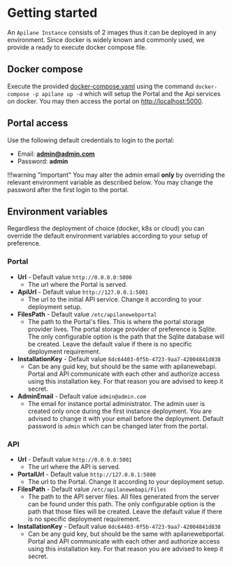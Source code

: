 # Getting started

An `Apilane Instance` consists of 2 images thus it can be deployed in any environment. Since docker is widely known and commonly used, we provide a ready to execute docker compose file.

## Docker compose

Execute the provided [docker-compose.yaml](assets/docker-compose.yaml) using the command `docker-compose -p apilane up -d` which will setup the Portal and the Api services on docker.
You may then access the portal on [http://localhost:5000](http://localhost:5000).

## Portal access

Use the following default credentials to login to the portal:

- Email: **admin@admin.com**
- Password: **admin**

!!!warning "Important"
    You may alter the admin email **only** by overriding the relevant environment variable as described below. You may change the password after the first login to the portal.

## Environment variables

Regardless the deployment of choice (docker, k8s or cloud) you can override the default environment variables according to your setup of preference.

### Portal

- **Url** - Default value `http://0.0.0.0:5000`
	- The url where the Portal is served.
- **ApiUrl** - Default value `http://127.0.0.1:5001`
	- The url to the initial API service. Change it according to your deployment setup.
- **FilesPath** - Default value `/etc/apilanewebportal` 
	- The path to the Portal's files. This is where the portal storage provider lives. The portal storage provider of preference is Sqlite. The only configurable option is the path that the Sqlite database will be created. Leave the default value if there is no specific deployment requirement.
- **InstallationKey** - Default value `8dc64403-0f5b-4723-9aa7-42004841d838`
	- Can be any guid key, but should be the same with apilanewebapi. Portal and API communicate with each other and authorize access using this installation key. For that reason you are advised to keep it secret.
- **AdminEmail** - Default value `admin@admin.com`
	- The email for instance portal administrator. The admin user is created only once during the first instance deployment. You are advised to change it with your email before the deployment. Default password is `admin` which can be changed later from the portal.
	
### API

- **Url** - Default value `http://0.0.0.0:5001`
	- The url where the API is served.
- **PortalUrl** - Default value `http://127.0.0.1:5000`
	- The url to the Portal. Change it according to your deployment setup.
- **FilesPath** - Default value `/etc/apilanewebapi/Files`
	- The path to the API server files. All files generated from the server can be found under this path. The only configurable option is the path that those files will be created. Leave the default value if there is no specific deployment requirement.
- **InstallationKey** - Default value `8dc64403-0f5b-4723-9aa7-42004841d838`
	- Can be any guid key, but should be the same with apilanewebportal. Portal and API communicate with each other and authorize access using this installation key. For that reason you are advised to keep it secret.